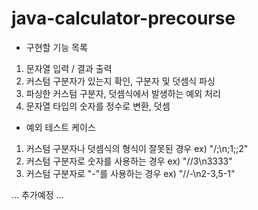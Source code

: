 # java-calculator-precourse

- 구현할 기능 목록
1. 문자열 입력 / 결과 출력
2. 커스텀 구분자가 있는지 확인, 구분자 및 덧셈식 파싱
3. 파싱한 커스텀 구분자, 덧셈식에서 발생하는 예외 처리
4. 문자열 타입의 숫자를 정수로 변환, 덧셈

- 예외 테스트 케이스
1. 커스텀 구분자나 덧셈식의 형식이 잘못된 경우 ex) "/;\n;1;;2"
3. 커스텀 구분자로 숫자를 사용하는 경우 ex) "//3\n3333"
4. 커스텀 구분자로 "-"를 사용하는 경우 ex) "//-\n2-3,5-1"

... 추가예정 ...
